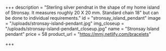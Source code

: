 +++
description = "Sterling silver pendnat in the shape of my home island of Stronsay. It measures roughly 20 X 20 mm. Standard chain 18\" but can be done to individual requirements."
id = "stronsay_island_pendant"
image = "/uploads/stronsay-island-pendant.jpg"
img_closeup = "/uploads/stronsay-island-pendant_closeup.jpg"
name = "Stronsay Island pendant"
price = 58
product_url = "https://mmj.netlify.com/bracelets"

+++
